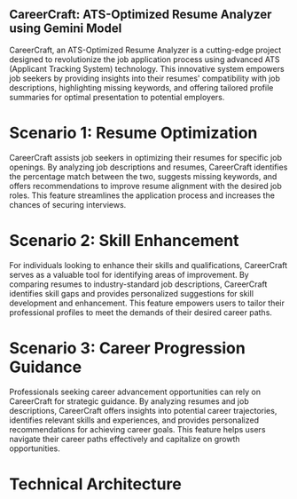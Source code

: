 ## CareerCraft: ATS-Optimized Resume Analyzer using Gemini Model
CareerCraft, an ATS-Optimized Resume Analyzer is a cutting-edge project designed to revolutionize the job application process using advanced ATS (Applicant Tracking System) technology. This innovative system empowers job seekers by providing insights into their resumes' compatibility with job descriptions, highlighting missing keywords, and offering tailored profile summaries for optimal presentation to potential employers.


# Scenario 1: Resume Optimization

CareerCraft assists job seekers in optimizing their resumes for specific job openings. By analyzing job descriptions and resumes, CareerCraft identifies the percentage match between the two, suggests missing keywords, and offers recommendations to improve resume alignment with the desired job roles. This feature streamlines the application process and increases the chances of securing interviews.


# Scenario 2: Skill Enhancement

For individuals looking to enhance their skills and qualifications, CareerCraft serves as a valuable tool for identifying areas of improvement. By comparing resumes to industry-standard job descriptions, CareerCraft identifies skill gaps and provides personalized suggestions for skill development and enhancement. This feature empowers users to tailor their professional profiles to meet the demands of their desired career paths.


# Scenario 3: Career Progression Guidance

Professionals seeking career advancement opportunities can rely on CareerCraft for strategic guidance. By analyzing resumes and job descriptions, CareerCraft offers insights into potential career trajectories, identifies relevant skills and experiences, and provides personalized recommendations for achieving career goals. This feature helps users navigate their career paths effectively and capitalize on growth opportunities.

# Technical Architecture



